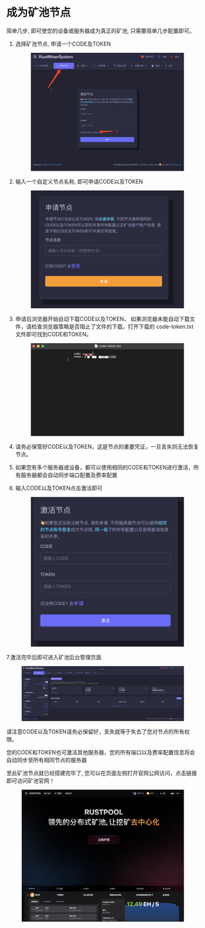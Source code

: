 # 成为矿池节点

简单几步, 即可使您的设备或服务器成为真正的矿池,  只需要简单几步配置即可。



1.  选择矿池节点,  申请一个CODE及TOKEN

    <figure><img src="../.gitbook/assets/image (1).png" alt=""><figcaption></figcaption></figure>
2.  输入一个自定义节点名称, 即可申请CODE以及TOKEN

    <figure><img src="../.gitbook/assets/image (2).png" alt=""><figcaption></figcaption></figure>
3.  申请后浏览器开始自动下载CODE以及TOKEN， 如果浏览器未能自动下载文件，请检查浏览器策略是否阻止了文件的下载，打开下载的 code-token.txt 文件即可找到CODE和TOKEN。&#x20;

    <figure><img src="../.gitbook/assets/image (4).png" alt=""><figcaption></figcaption></figure>
4. 请务必保管好CODE以及TOKEN，这是节点的重要凭证，一旦丢失则无法恢复节点。
5. 如果您有多个服务器或设备，都可以使用相同的CODE和TOKEN进行激活，所有服务器都会自动同步端口配置及费率配置
6.  输入CODE以及TOKEN点击激活即可

    <figure><img src="../.gitbook/assets/image (5).png" alt=""><figcaption></figcaption></figure>

7.激活完毕后即可进入矿池后台管理页面

<figure><img src="../.gitbook/assets/image (6).png" alt=""><figcaption></figcaption></figure>

请注意CODE以及TOKEN请务必保留好，丢失就等于失去了您对节点的所有权限。

您的CODE和TOKEN也可激活其他服务器，您的所有端口以及费率配置信息将会自动同步至所有相同节点的服务器

至此矿池节点就已经搭建完毕了,  您可以在页面左侧打开官网公网访问，点击链接即可访问矿池官网！

<figure><img src="../.gitbook/assets/image (7).png" alt=""><figcaption></figcaption></figure>
